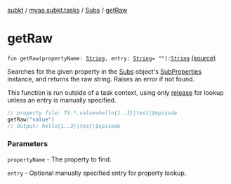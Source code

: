 [subkt](../../index.md) / [myaa.subkt.tasks](../index.md) / [Subs](index.md) / [getRaw](./get-raw.md)

# getRaw

`fun getRaw(propertyName: `[`String`](https://kotlinlang.org/api/latest/jvm/stdlib/kotlin/-string/index.html)`, entry: `[`String`](https://kotlinlang.org/api/latest/jvm/stdlib/kotlin/-string/index.html)` = ""): `[`String`](https://kotlinlang.org/api/latest/jvm/stdlib/kotlin/-string/index.html) [(source)](https://github.com/Myaamori/SubKt/blob/0.1.7/src/main/kotlin/myaa/subkt/tasks/plugin.kt#L501)

Searches for the given property in the [Subs](index.md) object's [SubProperties](../-sub-properties/index.md) instance,
and returns the raw string.
Raises an error if not found.

This function is run outside of a task context, using only [release](release.md) for lookup
unless an entry is manually specified.

``` kotlin
// property file: TV.*.value=hello{1..3}|test|$episode
getRaw("value")
// Output: hello{1..3}|test|$episode
```

### Parameters

`propertyName` - The property to find.

`entry` - Optional manually specified entry for property lookup.